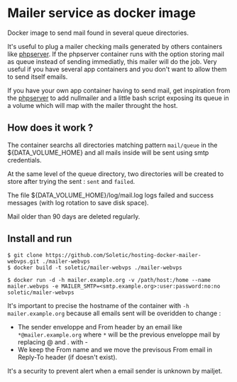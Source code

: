 # Mailer service as docker image

Docker image to send mail found in several queue directories.

It's useful to plug a mailer checking mails generated by others containers like [phpserver](https://github.com/Soletic/hosting-docker-phpserver). If the phpserver container runs with the option storing mail as queue instead of sending immediatly, this mailer will do the job. Very useful if you have several app containers and you don't want to allow them to send itself emails.

If you have your own app container having to send mail, get inspiration from the [phpserver](https://github.com/Soletic/hosting-docker-phpserver) to add nullmailer and a little bash script exposing its queue in a volume which will map with the mailer throught the host.

## How does it work ?

The container searchs all directories matching pattern ```mail/queue``` in the ${DATA_VOLUME_HOME} and all mails inside will be sent using
smtp credentials.

At the same level of the queue directory, two directories will be created to store after trying the sent : ```sent``` and ```failed```.

The file ${DATA_VOLUME_HOME}/log/mail.log logs failed and success messages (with log rotation to save disk space).

Mail older than 90 days are deleted regularly.

## Install and run

```
$ git clone https://github.com/Soletic/hosting-docker-mailer-webvps.git ./mailer-webvps
$ docker build -t soletic/mailer-webvps ./mailer-webvps
```

```
$ docker run -d -h mailer.example.org -v /path/host:/home --name mailer.webvps -e MAILER_SMTP=<smtp.example.org>:user:password:no:no soletic/mailer-webvps
```

It's important to precise the hostname of the container with ```-h mailer.example.org``` because all emails sent will be overidden to change :

* The sender enveloppe and From header by an email like ```*@mailer.example.org``` where ```*``` will be the previous enveloppe mail by replacing @ and . with -
* We keep the From name and we move the previsous From email in Reply-To header (if doesn't exist).

It's a security to prevent alert when a email sender is unknown by mailjet.